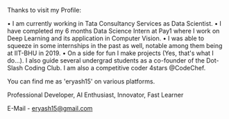 Thanks to visit my Profile:

• I am currently working in Tata Consultancy Services as Data Scientist.
• I have completed my 6 months Data Science Intern at Pay1 where I work on Deep Learning and its application in Computer Vision. 
• I was able to squeeze in some internships in the past as well, notable among them being at IIT-BHU in 2019. 
• On a side for fun I make projects (Yes, that's what I do...). I also guide several undergrad students as a co-founder of the Dot-Slash Coding Club. I am also a competitive coder 4stars @CodeChef.

You can find me as 'eryash15' on various platforms.

Professional Developer, AI Enthusiast, Innovator, Fast Learner

E-Mail - eryash15@gmail.com 
